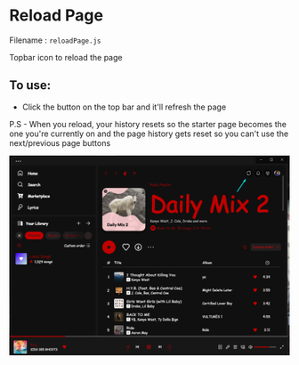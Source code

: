 # Reload Page

Filename : `reloadPage.js`

Topbar icon to reload the page

## To use:

* Click the button on the top bar and it'll refresh the page

P.S - When you reload, your history resets so the starter page becomes the one you're currently on and the page history gets reset so you can't use the next/previous page buttons

![Preview](https://raw.githubusercontent.com/podpah/spicetify-extensions/main/reloadPage/preview.png)